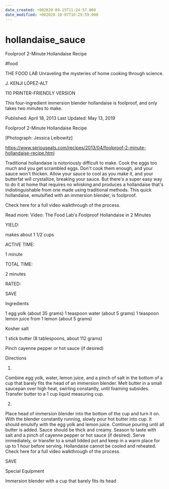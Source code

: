 ```yaml
---
date_created: +002020-09-15T11:24:57.000
date_modified: +002020-10-07T16:29:59.000
---
```


# hollandaise_sauce

Foolproof 2-Minute Hollandaise Recipe

#food

THE FOOD LAB Unraveling the mysteries of home cooking through science.

J. KENJI LÓPEZ-ALT

110 PRINTER-FRIENDLY VERSION

This four-ingredient immersion blender hollandaise is foolproof, and only takes two minutes to make.

Published: April 18, 2013 Last Updated: May 13, 2019

Foolproof 2-Minute Hollandaise Recipe

[Photograph: Jessica Leibowitz]

https://www.seriouseats.com/recipes/2013/04/foolproof-2-minute-hollandaise-recipe.html

Traditional hollandaise is notoriously difficult to make. Cook the eggs too much and you get scrambled eggs. Don't cook them enough, and your sauce won't thicken. Allow your sauce to cool as you make it, and your butterfat will crystallize, breaking your sauce. But there's a super easy way to do it at home that requires no whisking and produces a hollandaise that's indistinguishable from one made using traditional methods. This quick hollandaise, emulsified with an immersion blender, is foolproof.

Check here for a full video walkthrough of the process.

Read more: Video: The Food Lab's Foolproof Hollandaise in 2 Minutes

YIELD:

makes about 1 1/2 cups

ACTIVE TIME:

1 minute

TOTAL TIME:

2 minutes

RATED:

    
 SAVE

Ingredients

1 egg yolk (about 35 grams)
1 teaspoon water (about 5 grams)
1 teaspoon lemon juice from 1 lemon (about 5 grams)

Kosher salt

1 stick butter (8 tablespoons, about 112 grams)

Pinch cayenne pepper or hot sauce (if desired)

Directions

1.

Combine egg yolk, water, lemon juice, and a pinch of salt in the bottom of a cup that barely fits the head of an immersion blender. Melt butter in a small saucepan over high heat, swirling constantly, until foaming subsides. Transfer butter to a 1 cup liquid measuring cup.

2.

Place head of immersion blender into the bottom of the cup and turn it on. With the blender constantly running, slowly pour hot butter into cup. It should emulsify with the egg yolk and lemon juice. Continue pouring until all butter is added. Sauce should be thick and creamy. Season to taste with salt and a pinch of cayenne pepper or hot sauce (if desired). Serve immediately, or transfer to a small lidded pot and keep in a warm place for up to 1 hour before serving. Hollandaise cannot be cooled and reheated. Check here for a full video walkthrough of the process.

 SAVE

Special Equipment

Immersion blender with a cup that barely fits its head
